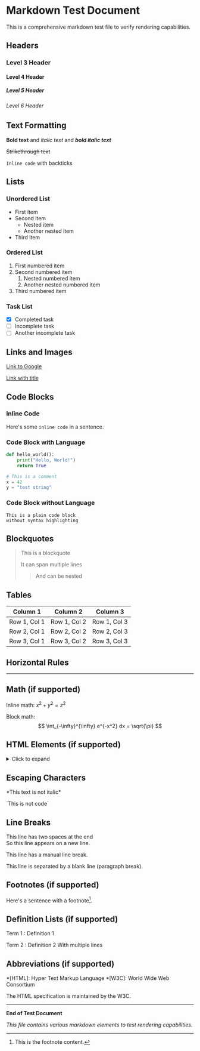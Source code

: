 # Markdown Test Document

This is a comprehensive markdown test file to verify rendering capabilities.

## Headers

### Level 3 Header
#### Level 4 Header
##### Level 5 Header
###### Level 6 Header

## Text Formatting

**Bold text** and *italic text* and ***bold italic text***

~~Strikethrough text~~

`Inline code` with backticks

## Lists

### Unordered List
- First item
- Second item
  - Nested item
  - Another nested item
- Third item

### Ordered List
1. First numbered item
2. Second numbered item
   1. Nested numbered item
   2. Another nested numbered item
3. Third numbered item

### Task List
- [x] Completed task
- [ ] Incomplete task
- [ ] Another incomplete task

## Links and Images

[Link to Google](https://www.google.com)

[Link with title](https://www.example.com "Example Website")

## Code Blocks

### Inline Code
Here's some `inline code` in a sentence.

### Code Block with Language
```python
def hello_world():
    print("Hello, World!")
    return True

# This is a comment
x = 42
y = "test string"
```

### Code Block without Language
```
This is a plain code block
without syntax highlighting
```

## Blockquotes

> This is a blockquote
> 
> It can span multiple lines
> 
> > And can be nested

## Tables

| Column 1 | Column 2 | Column 3 |
|----------|----------|----------|
| Row 1, Col 1 | Row 1, Col 2 | Row 1, Col 3 |
| Row 2, Col 1 | Row 2, Col 2 | Row 2, Col 3 |
| Row 3, Col 1 | Row 3, Col 2 | Row 3, Col 3 |

## Horizontal Rules

---

## Math (if supported)

Inline math: $x^2 + y^2 = z^2$

Block math:
$$
\int_{-\infty}^{\infty} e^{-x^2} dx = \sqrt{\pi}
$$

## HTML Elements (if supported)

<details>
<summary>Click to expand</summary>

This content is hidden by default and can be expanded.

</details>

## Escaping Characters

\*This text is not italic\*

\`This is not code\`

## Line Breaks

This line has two spaces at the end  
So this line appears on a new line.

This line has a manual line break.

This line is separated by a blank line (paragraph break).

## Footnotes (if supported)

Here's a sentence with a footnote[^1].

[^1]: This is the footnote content.

## Definition Lists (if supported)

Term 1
:   Definition 1

Term 2
:   Definition 2
    With multiple lines

## Abbreviations (if supported)

*[HTML]: Hyper Text Markup Language
*[W3C]: World Wide Web Consortium

The HTML specification is maintained by the W3C.

---

**End of Test Document**

*This file contains various markdown elements to test rendering capabilities.*
